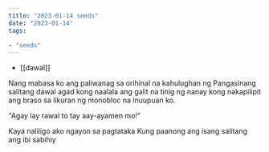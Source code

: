 ```yaml
---
title: "2023-01-14 seeds"
date: "2023-01-14"
tags:

- "seeds"
---
```


- [[dawal]]

Nang mabasa ko ang paliwanag
sa orihinal na kahulughan
ng Pangasinang salitang dawal
agad kong naalala ang galit na tinig
ng nanay kong nakapilipit ang braso
sa likuran ng monobloc na inuupuan ko.

"Agay lay rawal to tay aay-ayamen mo!"

Kaya naliligo ako ngayon sa pagtataka
Kung paanong ang isang salitang
ang ibi sabihiy